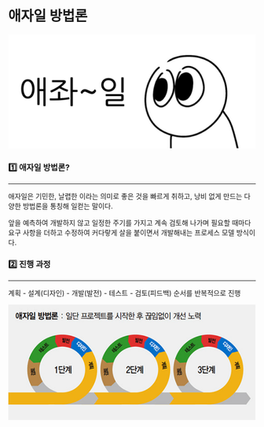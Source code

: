 # 애자일 방법론

![애자일](/이미지/애자일.png)

### 1️⃣ 애자일 방법론?
<hr>

애자일은 기민한, 날렵한 이라는 의미로 좋은 것을 빠르게 취하고, 낭비 없게 만드는 다양한 방법론을 통칭해 일컫는 말이다.

앞을 예측하여 개발하지 않고 일정한 주기를 가지고 계속 검토해 나가며 필요할 때마다 요구 사항을 더하고 수정하여 커다랗게 살을 붙이면서 개발해내는
프로세스 모델 방식이다. 

### 2️⃣ 진행 과정
<hr>

계획 - 설계(디자인) - 개발(발전) - 테스트 - 검토(피드백) 순서를 반복적으로 진행

![애자일 진행 방법](/이미지/애자일%20진행%20방법.jpeg)